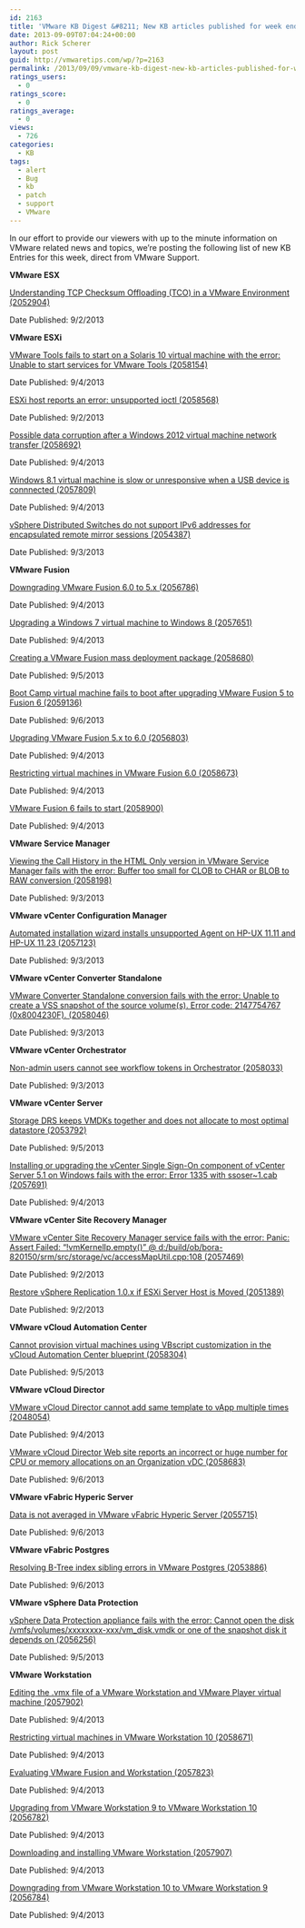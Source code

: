 ```yaml
---
id: 2163
title: 'VMware KB Digest &#8211; New KB articles published for week ending 9/7/13'
date: 2013-09-09T07:04:24+00:00
author: Rick Scherer
layout: post
guid: http://vmwaretips.com/wp/?p=2163
permalink: /2013/09/09/vmware-kb-digest-new-kb-articles-published-for-week-ending-9713/
ratings_users:
  - 0
ratings_score:
  - 0
ratings_average:
  - 0
views:
  - 726
categories:
  - KB
tags:
  - alert
  - Bug
  - kb
  - patch
  - support
  - VMware
---
```

In our effort to provide our viewers with up to the minute information on VMware related news and topics, we&#8217;re posting the following list of new KB Entries for this week, direct from VMware Support.

**<!--more-->VMware ESX**

[Understanding TCP Checksum Offloading (TCO) in a VMware Environment (2052904)](http://kb.vmware.com/kb/2052904)
  
Date Published: 9/2/2013

**VMware ESXi**
  
[VMware Tools fails to start on a Solaris 10 virtual machine with the error: Unable to start services for VMware Tools (2058154)](http://kb.vmware.com/kb/2058154)
  
Date Published: 9/4/2013
  
[ESXi host reports an error: unsupported ioctl (2058568)](http://kb.vmware.com/kb/2058568)
  
Date Published: 9/2/2013
  
[Possible data corruption after a Windows 2012 virtual machine network transfer (2058692)](http://kb.vmware.com/kb/2058692)
  
Date Published: 9/4/2013
  
[Windows 8.1 virtual machine is slow or unresponsive when a USB device is connnected (2057809)](http://kb.vmware.com/kb/2057809)
  
Date Published: 9/4/2013
  
[vSphere Distributed Switches do not support IPv6 addresses for encapsulated remote mirror sessions (2054387)](http://kb.vmware.com/kb/2054387)
  
Date Published: 9/3/2013

**VMware Fusion**
  
[Downgrading VMware Fusion 6.0 to 5.x (2056786)](http://kb.vmware.com/kb/2056786)
  
Date Published: 9/4/2013
  
[Upgrading a Windows 7 virtual machine to Windows 8 (2057651)](http://kb.vmware.com/kb/2057651)
  
Date Published: 9/4/2013
  
[Creating a VMware Fusion mass deployment package (2058680)](http://kb.vmware.com/kb/2058680)
  
Date Published: 9/5/2013
  
[Boot Camp virtual machine fails to boot after upgrading VMware Fusion 5 to Fusion 6 (2059136)](http://kb.vmware.com/kb/2059136)
  
Date Published: 9/6/2013
  
[Upgrading VMware Fusion 5.x to 6.0 (2056803)](http://kb.vmware.com/kb/2056803)
  
Date Published: 9/4/2013
  
[Restricting virtual machines in VMware Fusion 6.0 (2058673)](http://kb.vmware.com/kb/2058673)
  
Date Published: 9/4/2013
  
[VMware Fusion 6 fails to start (2058900)](http://kb.vmware.com/kb/2058900)
  
Date Published: 9/4/2013

**VMware Service Manager**
  
[Viewing the Call History in the HTML Only version in VMware Service Manager fails with the error: Buffer too small for CLOB to CHAR or BLOB to RAW conversion (2058198)](http://kb.vmware.com/kb/2058198)
  
Date Published: 9/3/2013

**VMware vCenter Configuration Manager**
  
[Automated installation wizard installs unsupported Agent on HP-UX 11.11 and HP-UX 11.23 (2057123)](http://kb.vmware.com/kb/2057123)
  
Date Published: 9/3/2013

**VMware vCenter Converter Standalone**
  
[VMware Converter Standalone conversion fails with the error: Unable to create a VSS snapshot of the source volume(s). Error code: 2147754767 (0x8004230F). (2058046)](http://kb.vmware.com/kb/2058046)
  
Date Published: 9/3/2013

**VMware vCenter Orchestrator**
  
[Non-admin users cannot see workflow tokens in Orchestrator (2058033)](http://kb.vmware.com/kb/2058033)
  
Date Published: 9/3/2013

**VMware vCenter Server**
  
[Storage DRS keeps VMDKs together and does not allocate to most optimal datastore (2053792)](http://kb.vmware.com/kb/2053792)
  
Date Published: 9/5/2013
  
[Installing or upgrading the vCenter Single Sign-On component of vCenter Server 5.1 on Windows fails with the error: Error 1335 with ssoser~1.cab (2057691)](http://kb.vmware.com/kb/2057691)
  
Date Published: 9/4/2013

**VMware vCenter Site Recovery Manager**
  
[VMware vCenter Site Recovery Manager service fails with the error: Panic: Assert Failed: “!vmKernelIp.empty()” @ d:/build/ob/bora-820150/srm/src/storage/vc/accessMapUtil.cpp:108 (2057469)](http://kb.vmware.com/kb/2057469)
  
Date Published: 9/2/2013
  
[Restore vSphere Replication 1.0.x if ESXi Server Host is Moved (2051389)](http://kb.vmware.com/kb/2051389)
  
Date Published: 9/2/2013

**VMware vCloud Automation Center**
  
[Cannot provision virtual machines using VBscript customization in the vCloud Automation Center blueprint (2058304)](http://kb.vmware.com/kb/2058304)
  
Date Published: 9/5/2013

**VMware vCloud Director**
  
[VMware vCloud Director cannot add same template to vApp multiple times (2048054)](http://kb.vmware.com/kb/2048054)
  
Date Published: 9/4/2013
  
[VMware vCloud Director Web site reports an incorrect or huge number for CPU or memory allocations on an Organization vDC (2058683)](http://kb.vmware.com/kb/2058683)
  
Date Published: 9/6/2013

**VMware vFabric Hyperic Server**
  
[Data is not averaged in VMware vFabric Hyperic Server (2055715)](http://kb.vmware.com/kb/2055715)
  
Date Published: 9/6/2013

**VMware vFabric Postgres**
  
[Resolving B-Tree index sibling errors in VMware Postgres (2053886)](http://kb.vmware.com/kb/2053886)
  
Date Published: 9/6/2013

**VMware vSphere Data Protection**
  
[vSphere Data Protection appliance fails with the error: Cannot open the disk /vmfs/volumes/xxxxxxxx-xxx/vm_disk.vmdk or one of the snapshot disk it depends on (2056256)](http://kb.vmware.com/kb/2056256)
  
Date Published: 9/5/2013

**VMware Workstation**
  
[Editing the .vmx file of a VMware Workstation and VMware Player virtual machine (2057902)](http://kb.vmware.com/kb/2057902)
  
Date Published: 9/4/2013
  
[Restricting virtual machines in VMware Workstation 10 (2058671)](http://kb.vmware.com/kb/2058671)
  
Date Published: 9/4/2013
  
[Evaluating VMware Fusion and Workstation (2057823)](http://kb.vmware.com/kb/2057823)
  
Date Published: 9/4/2013
  
[Upgrading from VMware Workstation 9 to VMware Workstation 10 (2056782)](http://kb.vmware.com/kb/2056782)
  
Date Published: 9/4/2013
  
[Downloading and installing VMware Workstation (2057907)](http://kb.vmware.com/kb/2057907)
  
Date Published: 9/4/2013
  
[Downgrading from VMware Workstation 10 to VMware Workstation 9 (2056784)](http://kb.vmware.com/kb/2056784)
  
Date Published: 9/4/2013